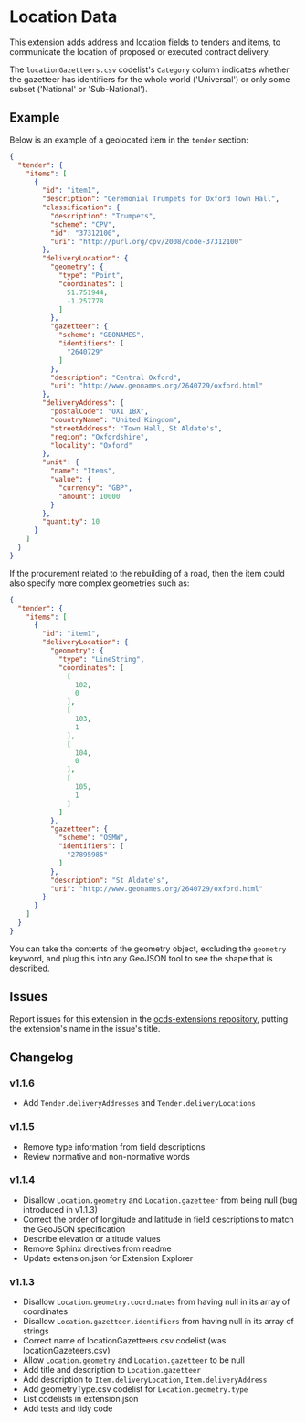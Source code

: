 # Location Data

This extension adds address and location fields to tenders and items, to communicate the location of proposed or executed contract delivery.

The `locationGazetteers.csv` codelist's `Category` column indicates whether the gazetteer has identifiers for the whole world ('Universal') or only some subset ('National' or 'Sub-National').

## Example

Below is an example of a geolocated item in the `tender` section:

```json
{
  "tender": {
    "items": [
      {
        "id": "item1",
        "description": "Ceremonial Trumpets for Oxford Town Hall",
        "classification": {
          "description": "Trumpets",
          "scheme": "CPV",
          "id": "37312100",
          "uri": "http://purl.org/cpv/2008/code-37312100"
        },
        "deliveryLocation": {
          "geometry": {
            "type": "Point",
            "coordinates": [
              51.751944,
              -1.257778
            ]
          },
          "gazetteer": {
            "scheme": "GEONAMES",
            "identifiers": [
              "2640729"
            ]
          },
          "description": "Central Oxford",
          "uri": "http://www.geonames.org/2640729/oxford.html"
        },
        "deliveryAddress": {
          "postalCode": "OX1 1BX",
          "countryName": "United Kingdom",
          "streetAddress": "Town Hall, St Aldate's",
          "region": "Oxfordshire",
          "locality": "Oxford"
        },
        "unit": {
          "name": "Items",
          "value": {
            "currency": "GBP",
            "amount": 10000
          }
        },
        "quantity": 10
      }
    ]
  }
}
```

If the procurement related to the rebuilding of a road, then the item could also specify more complex geometries such as:

```json
{
  "tender": {
    "items": [
      {
        "id": "item1",
        "deliveryLocation": {
          "geometry": {
            "type": "LineString",
            "coordinates": [
              [
                102,
                0
              ],
              [
                103,
                1
              ],
              [
                104,
                0
              ],
              [
                105,
                1
              ]
            ]
          },
          "gazetteer": {
            "scheme": "OSMW",
            "identifiers": [
              "27895985"
            ]
          },
          "description": "St Aldate's",
          "uri": "http://www.geonames.org/2640729/oxford.html"
        }
      }
    ]
  }
}
```

You can take the contents of the geometry object, excluding the `geometry` keyword, and plug this into any GeoJSON tool to see the shape that is described.

## Issues

Report issues for this extension in the [ocds-extensions repository](https://github.com/open-contracting/ocds-extensions/issues), putting the extension's name in the issue's title.

## Changelog

### v1.1.6

* Add `Tender.deliveryAddresses` and `Tender.deliveryLocations`
### v1.1.5

* Remove type information from field descriptions
* Review normative and non-normative words

### v1.1.4

* Disallow `Location.geometry` and `Location.gazetteer` from being null (bug introduced in v1.1.3)
* Correct the order of longitude and latitude in field descriptions to match the GeoJSON specification
* Describe elevation or altitude values
* Remove Sphinx directives from readme
* Update extension.json for Extension Explorer

### v1.1.3

* Disallow `Location.geometry.coordinates` from having null in its array of coordinates
* Disallow `Location.gazetteer.identifiers` from having null in its array of strings
* Correct name of locationGazetteers.csv codelist (was locationGazeteers.csv)
* Allow `Location.geometry` and `Location.gazetteer` to be null
* Add title and description to `Location.gazetteer`
* Add description to `Item.deliveryLocation`, `Item.deliveryAddress`
* Add geometryType.csv codelist for `Location.geometry.type`
* List codelists in extension.json
* Add tests and tidy code
